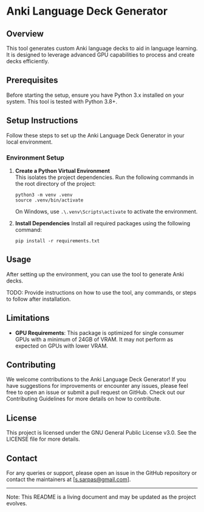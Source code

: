 # Anki Language Deck Generator

## Overview

This tool generates custom Anki language decks to aid in language learning. It is designed to leverage advanced GPU
capabilities to process and create decks efficiently.

## Prerequisites

Before starting the setup, ensure you have Python 3.x installed on your system. This tool is tested with Python 3.8+.

## Setup Instructions

Follow these steps to set up the Anki Language Deck Generator in your local environment.

### Environment Setup

1. **Create a Python Virtual Environment**  
   This isolates the project dependencies. Run the following commands in the root directory of the project:

   ```shell
   python3 -m venv .venv
   source .venv/bin/activate
   ```

   On Windows, use `.\.venv\Scripts\activate` to activate the environment.

2. **Install Dependencies**
   Install all required packages using the following command:
    ```shell
    pip install -r requirements.txt
    ```

## Usage

After setting up the environment, you can use the tool to generate Anki decks.

TODO: Provide instructions on how to use the tool, any commands, or steps to follow after installation.

## Limitations

* **GPU Requirements**: This package is optimized for single consumer GPUs with a minimum of 24GB of VRAM. It may not
  perform as expected on GPUs with lower VRAM.

## Contributing

We welcome contributions to the Anki Language Deck Generator! If you have suggestions for improvements or encounter any
issues, please feel free to open an issue or submit a pull request on GitHub. Check out our Contributing Guidelines for
more details on how to contribute.

## License

This project is licensed under the GNU General Public License v3.0. See the LICENSE file for more details.

## Contact

For any queries or support, please open an issue in the GitHub repository or contact the maintainers
at [s.sarpas@gmail.com].

---

Note: This README is a living document and may be updated as the project evolves.
